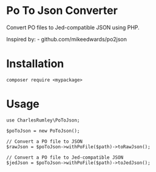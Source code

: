 Po To Json Converter
=========

Convert PO files to Jed-compatible JSON using PHP.

Inspired by:
    - github.com/mikeedwards/po2json

Installation
=====
    
    composer require <mypackage>

Usage
=====

    use CharlesRumley\PoToJson;
    
    $poToJson = new PoToJson();
    
    // Convert a PO file to JSON
    $rawJson = $poToJson->withPoFile($path)->toRawJson();
    
    // Convert a PO file to Jed-compatible JSON
    $jedJson = $poToJson->withPoFile($path)->toJedJson();
